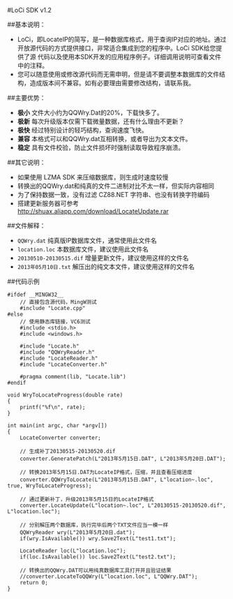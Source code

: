 #LoCi SDK v1.2

##基本说明：
- LoCi，即LocateIP的简写，是一种数据库格式，用于查询IP对应的地址。通过
开放源代码的方式提供接口，非常适合集成到您的程序中。LoCi SDK给您提供了源
代码以及使用本SDK开发的应用程序例子。详细调用说明可查看文件中的注释。
- 您可以随意使用或修改源代码而无需申明，但是请不要调整本数据库的文件结
构，造成版本间不兼容。如有必要理由需要修改结构，请联系我。

##主要优势：
- **极小** 文件大小约为QQWry.Dat的20%，下载快多了。
- **极新** 每次升级版本仅需下载微量数据，还有什么理由不更新？
- **极快** 经过特别设计的轻巧结构，查询速度飞快。
- **兼容** 本格式可以和QQWry.dat互相转换，或者导出为文本文件。
- **稳定** 具有文件校验，防止文件损坏时强制读取导致程序崩溃。

##其它说明：
- 如果使用 LZMA SDK 来压缩数据库，则生成时速度较慢
- 转换出的QQWry.dat和纯真的文件二进制对比不太一样，但实际内容相同
- 为了保持数据一致，没有过滤 CZ88.NET 字符串、也没有转换字符编码
- 搭建更新服务器可参考 http://shuax.aliapp.com/download/LocateUpdate.rar

##文件解释：
- `QQWry.dat` 纯真版IP数据库文件，通常使用此文件名
- `location.loc` 本数据库文件，建议使用此文件名
- `20130510-20130515.dif` 增量更新文件，建议使用这样的文件名
- `2013年05月10日.txt` 解压出的纯文本文件，建议使用这样的文件名

##代码示例
```
#ifdef __MINGW32__
	// 直接包含源代码，MingW测试
	#include "Locate.cpp"
#else
	// 使用静态库链接，VC6测试
	#include <stdio.h>
	#include <windows.h>

	#include "Locate.h"
	#include "QQWryReader.h"
	#include "LocateReader.h"
	#include "LocateConverter.h"

	#pragma comment(lib, "Locate.lib")
#endif

void WryToLocateProgress(double rate)
{
	printf("%f\n", rate);
}

int main(int argc, char *argv[])
{
	LocateConverter converter;

	// 生成补丁20130515-20130520.dif
	converter.GeneratePatch(L"2013年5月15日.DAT", L"2013年5月20日.DAT");

	// 转换2013年5月15日.DAT为LocateIP格式，压缩，并且查看压缩进度
	converter.QQWryToLocate(L"2013年5月15日.DAT", L"location~.loc", true, WryToLocateProgress);

	// 通过更新补丁，升级2013年5月15日的LocateIP格式
	converter.LocateUpdate(L"location~.loc", L"20130515-20130520.dif", L"location.loc");

	// 分别解压两个数据库，执行完毕后两个TXT文件应当一模一样
	QQWryReader wry(L"2013年5月20日.dat");
	if(wry.IsAvailable()) wry.Save2Text(L"test1.txt");

	LocateReader loc(L"location.loc");
	if(loc.IsAvailable()) loc.Save2Text(L"test2.txt");

	// 转换出的QQWry.DAT可以用纯真数据库工具打开并且验证结果
	//converter.LocateToQQWry(L"location.loc", L"QQWry.DAT");
	return 0;
}
```

